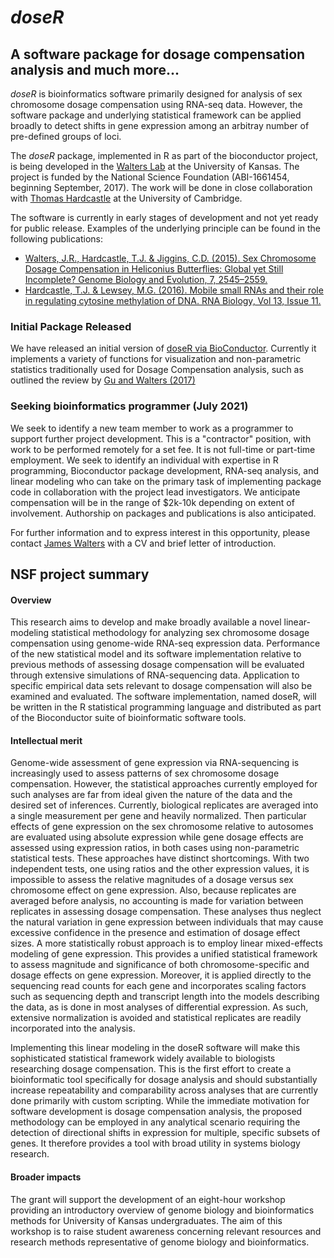 #  _doseR_ 
## A software package for dosage compensation analysis and much more...

*doseR* is bioinformatics software primarily designed for analysis of sex chromosome dosage compensation using RNA-seq data. However, the software package and underlying statistical framework can be applied broadly to detect shifts in gene expression among an arbitray number of pre-defined groups of loci.

The *doseR* package, implemented in R as part of the bioconductor project, is being developed in the [Walters Lab](http://walterslab.org/) at the University of Kansas. The project is funded by the National Science Foundation (ABI-1661454, beginning September, 2017). The work will be done in close collaboration with [Thomas Hardcastle](https://www.researchgate.net/profile/Thomas-Hardcastle) at the University of Cambridge. 

The software is currently in early stages of development and not yet ready for public release. Examples of the underlying principle can be found in the following publications:
* [Walters, J.R., Hardcastle, T.J. & Jiggins, C.D. (2015). Sex Chromosome Dosage Compensation in Heliconius Butterflies: Global yet Still Incomplete? Genome Biology and Evolution, 7, 2545–2559.](http://www.ncbi.nlm.nih.gov/pmc/articles/PMC4607515/)
* [Hardcastle, T.J. & Lewsey, M.G. (2016). Mobile small RNAs and their role in regulating cytosine methylation of DNA. RNA Biology, Vol 13, Issue 11.](http://www.tandfonline.com/doi/abs/10.1080/15476286.2016.1218591)

### Initial Package Released

We have released an initial version of [doseR via BioConductor](https://bioconductor.org/packages/release/bioc/html/doseR.html). Currently it implements a variety of functions for visualization and non-parametric statistics traditionally used for Dosage Compensation analysis, such as outlined the review by [Gu and Walters (2017)](https://academic.oup.com/gbe/article/9/9/2461/4092962) 

### Seeking bioinformatics programmer (July 2021)

We seek to identify a new team member to work as a programmer to support further project development. This is a "contractor" position, with work to be performed remotely for a set fee. It is not full-time or part-time employment. We seek to identify an individual with expertise in R programming, Bioconductor package development, RNA-seq analysis, and linear modeling who can take on the primary task of implementing package code in collaboration with the project lead investigators. We anticipate compensation will be in the range of $2k-10k depending on extent of involvement. Authorship on packages and publications is also anticipated.

For further information and to express interest in this opportunity, please contact [James Walters](https://eeb.ku.edu/james-r-walters) with a CV and brief letter of introduction.

## NSF project summary

#### Overview
This research aims to develop and make broadly available a novel linear-modeling statistical methodology for analyzing sex chromosome dosage compensation using genome-wide RNA-seq expression data. Performance of the new statistical model and its software implementation relative to previous methods of assessing dosage compensation will be evaluated through extensive simulations of RNA-sequencing data. Application to specific empirical data sets relevant to dosage compensation will also be examined and evaluated. The software implementation, named doseR, will be written in the R statistical programming language and distributed as part of the Bioconductor suite of bioinformatic software tools. 

#### Intellectual merit
Genome-wide assessment of gene expression via RNA-sequencing is increasingly used to assess patterns of sex chromosome dosage compensation.  However, the statistical approaches currently employed for such analyses are far from ideal given the nature of the data and the desired set of inferences. Currently, biological replicates are averaged into a single measurement per gene and heavily normalized. Then particular effects of gene expression on the sex chromosome relative to autosomes are evaluated using absolute expression while gene dosage effects are assessed using expression ratios, in both cases using non-parametric statistical tests. These approaches have distinct shortcomings. With two independent tests, one using ratios and the other expression values, it is impossible to assess the relative magnitudes of a dosage versus sex chromosome effect on gene expression. Also, because replicates are averaged before analysis, no accounting is made for variation between replicates in assessing dosage compensation. These analyses thus neglect the natural variation in gene expression between individuals that may cause excessive confidence in the presence and estimation of dosage effect sizes.
A more statistically robust approach is to employ linear mixed-effects modeling of gene expression. This provides a unified statistical framework to assess magnitude and significance of both chromosome-specific and dosage effects on gene expression. Moreover, it is applied directly to the sequencing read counts for each gene and incorporates scaling factors such as sequencing depth and transcript length into the models describing the data, as is done in most analyses of differential expression. As such, extensive normalization is avoided and statistical replicates are readily incorporated into the analysis.  

Implementing this linear modeling in the doseR software will make this sophisticated statistical framework widely available to biologists researching dosage compensation. This is the first effort to create a bioinformatic tool specifically for dosage analysis and should substantially increase repeatability and comparability across analyses that are currently done primarily with custom scripting. While the immediate motivation for software development is dosage compensation analysis, the proposed methodology can be employed in any analytical scenario requiring the detection of directional shifts in expression for multiple, specific subsets of genes. It therefore provides a tool with broad utility in systems biology research.


#### Broader impacts
The grant will support the development of an eight-hour workshop providing an introductory overview of genome biology and bioinformatics methods for University of Kansas undergraduates. The aim of this workshop is to raise student awareness concerning relevant resources and research methods representative of genome biology and bioinformatics.  
